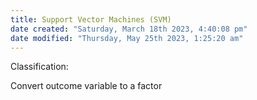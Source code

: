 ```yaml
---
title: Support Vector Machines (SVM)
date created: "Saturday, March 18th 2023, 4:40:08 pm"
date modified: "Thursday, May 25th 2023, 1:25:20 am"
---
```


Classification:

Convert outcome variable to a factor
